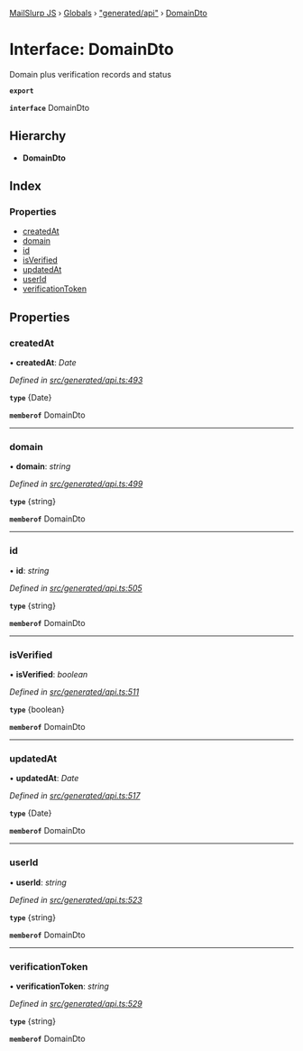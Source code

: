[MailSlurp JS](../README.md) › [Globals](../globals.md) › ["generated/api"](../modules/_generated_api_.md) › [DomainDto](_generated_api_.domaindto.md)

# Interface: DomainDto

Domain plus verification records and status

**`export`** 

**`interface`** DomainDto

## Hierarchy

* **DomainDto**

## Index

### Properties

* [createdAt](_generated_api_.domaindto.md#createdat)
* [domain](_generated_api_.domaindto.md#domain)
* [id](_generated_api_.domaindto.md#id)
* [isVerified](_generated_api_.domaindto.md#isverified)
* [updatedAt](_generated_api_.domaindto.md#updatedat)
* [userId](_generated_api_.domaindto.md#userid)
* [verificationToken](_generated_api_.domaindto.md#verificationtoken)

## Properties

###  createdAt

• **createdAt**: *Date*

*Defined in [src/generated/api.ts:493](https://github.com/mailslurp/mailslurp-client-ts-js/blob/e9348f1/src/generated/api.ts#L493)*

**`type`** {Date}

**`memberof`** DomainDto

___

###  domain

• **domain**: *string*

*Defined in [src/generated/api.ts:499](https://github.com/mailslurp/mailslurp-client-ts-js/blob/e9348f1/src/generated/api.ts#L499)*

**`type`** {string}

**`memberof`** DomainDto

___

###  id

• **id**: *string*

*Defined in [src/generated/api.ts:505](https://github.com/mailslurp/mailslurp-client-ts-js/blob/e9348f1/src/generated/api.ts#L505)*

**`type`** {string}

**`memberof`** DomainDto

___

###  isVerified

• **isVerified**: *boolean*

*Defined in [src/generated/api.ts:511](https://github.com/mailslurp/mailslurp-client-ts-js/blob/e9348f1/src/generated/api.ts#L511)*

**`type`** {boolean}

**`memberof`** DomainDto

___

###  updatedAt

• **updatedAt**: *Date*

*Defined in [src/generated/api.ts:517](https://github.com/mailslurp/mailslurp-client-ts-js/blob/e9348f1/src/generated/api.ts#L517)*

**`type`** {Date}

**`memberof`** DomainDto

___

###  userId

• **userId**: *string*

*Defined in [src/generated/api.ts:523](https://github.com/mailslurp/mailslurp-client-ts-js/blob/e9348f1/src/generated/api.ts#L523)*

**`type`** {string}

**`memberof`** DomainDto

___

###  verificationToken

• **verificationToken**: *string*

*Defined in [src/generated/api.ts:529](https://github.com/mailslurp/mailslurp-client-ts-js/blob/e9348f1/src/generated/api.ts#L529)*

**`type`** {string}

**`memberof`** DomainDto

